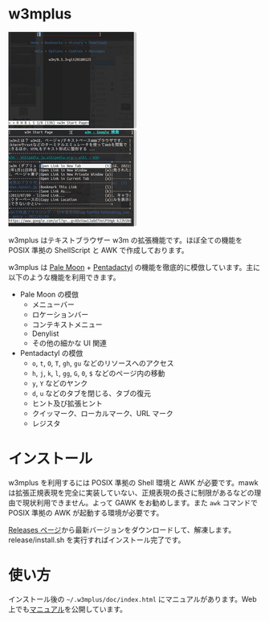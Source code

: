 <!--
### Document: readme.md
##
## w3mplus のマニュアル
##
## Metadata:
##
##   id - 7539cc1d-6b5f-44e5-baf7-a66b22b2213f
##   author - <qq542vev at https://purl.org/meta/me/>
##   version - 0.3.0
##   date - 2022-09-06
##   since - 2019-12-26
##   copyright - Copyright (C) 2019-2022 qq542vev. Some rights reserved.
##   license - <CC-BY at https://creativecommons.org/licenses/by/4.0/>
##   package - w3mplus
##
## See Also:
##
##   * <Project homepage at https://github.com/qq542vev/w3mplus>
##   * <Bag report at https://github.com/qq542vev/w3mplus>
-->

# w3mplus

[![about:home](images/thumbnails/about-home.png)](images/about-home.png "about:home") [![Context Menu](images/thumbnails/context-menu.png)](images/context-menu.png "Context Menu")

w3mplus はテキストブラウザー w3m の拡張機能です。ほぼ全ての機能を POSIX 準拠の ShellScript と AWK で作成しております。

w3mplus は [Pale Moon](https://www.palemoon.org/) + [Pentadactyl](https://github.com/pentadactyl/pentadactyl) の機能を徹底的に模倣しています。主に以下のような機能を利用できます。

 * Pale Moon の模倣
   * メニューバー
   * ロケーションバー
   * コンテキストメニュー
   * Denylist
   * その他の細かな UI 関連
 * Pentadactyl の模倣
   * `o`, `t`, `O`, `T`, `gh`, `gu` などのリソースへのアクセス
   * `h`, `j`, `k`, `l`, `gg`, `G`, `0`, `$` などのページ内の移動
   * `y`, `Y` などのヤンク
   * `d`, `u` などのタブを閉じる、タブの復元
   * ヒント及び拡張ヒント
   * クイッマーク、ローカルマーク、URL マーク
   * レジスタ

# インストール

w3mplus を利用するには POSIX 準拠の Shell 環境と AWK が必要です。mawk は拡張正規表現を完全に実装していない、正規表現の長さに制限があるなどの理由で現状利用できません。よって GAWK をお勧めします。また `awk` コマンドで POSIX 準拠の AWK が起動する環境が必要です。

[Releases ページ](https://github.com/qq542vev/w3mplus/releases)から最新バージョンをダウンロードして、解凍します。release/install.sh を実行すればインストール完了です。

# 使い方

インストール後の `~/.w3mplus/doc/index.html` にマニュアルがあります。Web 上でも[マニュアル](https://qq542vev.github.io/w3mplus/documents/)を公開しています。
